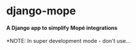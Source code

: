 # django-mope
#### A Django app to simplify Mopé integrations


*NOTE: In super development mode - don't use...



